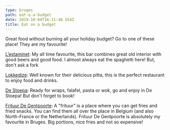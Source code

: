 ```yaml
---
type: bruges
path: eat-o-a-budget
date: 2019-10-04T16:11:48.554Z
title: Eat on a budget
---
```

Great food without burning all your holiday budget? Go to one of these place! They are my favourite!

[L’estaminet](http://www.estaminet-brugge.be/en/): My all time favourite, this bar combines great old interior with good beers and good food. I almost always eat the spaghetti here! But, don't ask a fork

[Lokkedize](https://foursquare.com/v/lokkedize/4ba3cc14f964a520766038e3): Well known for their delicious pitta, this is the perfect restaurant to enjoy food and drinks.

[De Stoepa](https://www.stoepa.be/nl/): Ready for wraps, falafel, pasta or wok, go and enjoy in De Stoepa! But don't forget to book!

[Frituur De Gentpoorte](https://foursquare.com/v/frituur-de-gentpoorte/5138e7e1e4b0922773e94e44): A "frituur" is a place where you can get fries and fried snacks. You can find them all over the place in Belgium (and also North-France or the Netherlands). Frituur De Gentpoorte is absolutely my favourite in Bruges. Big portions, nice fries and not so expensive!
